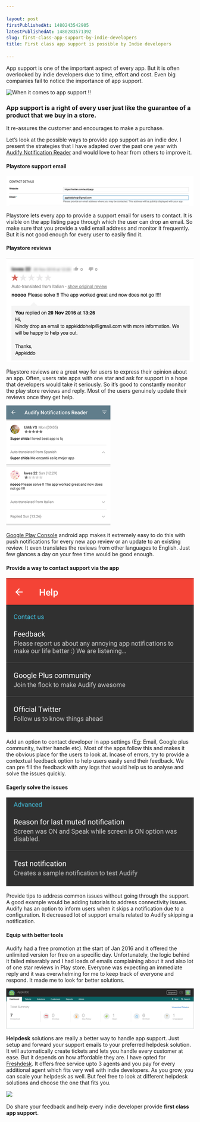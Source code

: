 ```yaml
---

layout: post
firstPublishedAt: 1480243542905
latestPublishedAt: 1480283571392
slug: first-class-app-support-by-indie-developers
title: First class app support is possible by Indie developers

---
```


App support is one of the important aspect of every app. But it is often overlooked by indie developers due to time, effort and cost. Even big companies fail to notice the importance of app support.

![When it comes to app support !!](https://media.giphy.com/media/COYGe9rZvfiaQ/giphy.gif)

### App support is a right of every user just like the guarantee of a product that we buy in a store.

It re-assures the customer and encourages to make a purchase.

Let’s look at the possible ways to provide app support as an indie dev. I present the strategies that I have adapted over the past one year with [Audify Notification Reader](https://play.google.com/store/apps/details?id=in.codeseed.audify) and would love to hear from others to improve it.

#### Playstore support email

![Google Playstore Listing (Mandatory support email field)](../images/first-class-app-support-by-indie-developers/1.png)

Playstore lets every app to provide a support email for users to contact. It is visible on the app listing page through which the user can drop an email. So make sure that you provide a valid email address and monitor it frequently. But it is not good enough for every user to easily find it.

#### Playstore reviews

![Monitor app store reviews](../images/first-class-app-support-by-indie-developers/2.png)

Playstore reviews are a great way for users to express their opinion about an app. Often, users rate apps with one star and ask for support in a hope that developers would take it seriously. So it’s good to constantly monitor the play store reviews and reply. Most of the users genuinely update their reviews once they get help.

![Google Play Console app](../images/first-class-app-support-by-indie-developers/3.png)

[Google Play Console](https://play.google.com/store/apps/details?id=com.google.android.apps.playconsole) android app makes it extremely easy to do this with push notifications for every new app review or an update to an existing review. It even translates the reviews from other languages to English. Just few glances a day on your free time would be good enough.

#### Provide a way to contact support via the app

![In App Support](../images/first-class-app-support-by-indie-developers/4.png)

Add an option to contact developer in app settings (Eg: Email, Google plus community, twitter handle etc). Most of the apps follow this and makes it the obvious place for the users to look at. Incase of errors, try to provide a contextual feedback option to help users easily send their feedback. We can pre fill the feedback with any logs that would help us to analyse and solve the issues quickly.

#### Eagerly solve the issues

![Audify mute reason option](../images/first-class-app-support-by-indie-developers/5.png)

Provide tips to address common issues without going through the support. A good example would be adding tutorials to address connectivity issues. Audify has an option to inform users when it skips a notification due to a configuration. It decreased lot of support emails related to Audify skipping a notification.

#### Equip with better tools

Audify had a free promotion at the start of Jan 2016 and it offered the unlimited version for free on a specific day. Unfortunately, the logic behind it failed miserably and I had loads of emails complaining about it and also lot of one star reviews in Play store. Everyone was expecting an immediate reply and it was overwhelming for me to keep track of everyone and respond. It made me to look for better solutions.

![Freshdesk dashboard](../images/first-class-app-support-by-indie-developers/6.png)

**Helpdesk** solutions are really a better way to handle app support. Just setup and forward your support emails to your preferred helpdesk solution. It will automatically create tickets and lets you handle every customer at ease. But it depends on how affordable they are. I have opted for [Freshdesk](https://freshdesk.com/). It offers free service upto 3 agents and you pay for every additional agent which fits very well with indie developers. As you grow, you can scale your helpdesk as well. But feel free to look at different helpdesk solutions and choose the one that fits you.

![](../images/first-class-app-support-by-indie-developers/7.png)

Do share your feedback and help every indie developer provide **first class app support**.
